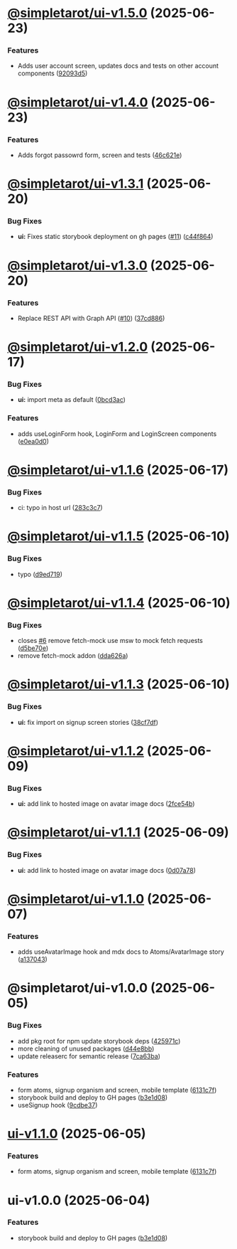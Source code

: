 # [@simpletarot/ui-v1.5.0](https://github.com/avacollins/simple-tarot/compare/@simpletarot/ui-v1.4.0...@simpletarot/ui-v1.5.0) (2025-06-23)


### Features

* Adds user account screen, updates docs and tests on other account components ([92093d5](https://github.com/avacollins/simple-tarot/commit/92093d534b6a1e7ae9a0df5468e526311d7c9a14))

# [@simpletarot/ui-v1.4.0](https://github.com/avacollins/simple-tarot/compare/@simpletarot/ui-v1.3.1...@simpletarot/ui-v1.4.0) (2025-06-23)


### Features

* Adds forgot passowrd form, screen and tests ([46c621e](https://github.com/avacollins/simple-tarot/commit/46c621e0c8f01666a36903d5d3597e7dac592583))

# [@simpletarot/ui-v1.3.1](https://github.com/avacollins/simple-tarot/compare/@simpletarot/ui-v1.3.0...@simpletarot/ui-v1.3.1) (2025-06-20)


### Bug Fixes

* **ui:** Fixes static storybook deployment on gh pages ([#11](https://github.com/avacollins/simple-tarot/issues/11)) ([c44f864](https://github.com/avacollins/simple-tarot/commit/c44f864e06f425ae9351ec4b7dfdbd29e1b75615))

# [@simpletarot/ui-v1.3.0](https://github.com/avacollins/simple-tarot/compare/@simpletarot/ui-v1.2.0...@simpletarot/ui-v1.3.0) (2025-06-20)


### Features

* Replace REST API with Graph API ([#10](https://github.com/avacollins/simple-tarot/issues/10)) ([37cd886](https://github.com/avacollins/simple-tarot/commit/37cd88687799fc4944c97a28775547af19f00130))

# [@simpletarot/ui-v1.2.0](https://github.com/avacollins/simple-tarot/compare/@simpletarot/ui-v1.1.6...@simpletarot/ui-v1.2.0) (2025-06-17)


### Bug Fixes

* **ui:** import meta as default ([0bcd3ac](https://github.com/avacollins/simple-tarot/commit/0bcd3ac36bd8a166318dd14ff0d9ef6fdea289f5))


### Features

* adds useLoginForm hook, LoginForm and LoginScreen components ([e0ea0d0](https://github.com/avacollins/simple-tarot/commit/e0ea0d021b7337ccc5802b721bbe2a658df6294f))

# [@simpletarot/ui-v1.1.6](https://github.com/avacollins/simple-tarot/compare/@simpletarot/ui-v1.1.5...@simpletarot/ui-v1.1.6) (2025-06-17)


### Bug Fixes

* ci: typo in host url ([283c3c7](https://github.com/avacollins/simple-tarot/commit/283c3c73e3a42671e9bdbe969a2430075e2070f5))

# [@simpletarot/ui-v1.1.5](https://github.com/avacollins/simple-tarot/compare/@simpletarot/ui-v1.1.4...@simpletarot/ui-v1.1.5) (2025-06-10)


### Bug Fixes

* typo ([d9ed719](https://github.com/avacollins/simple-tarot/commit/d9ed7194e86ce1c6a0ab22048dd3d3d7fe649d7d))

# [@simpletarot/ui-v1.1.4](https://github.com/avacollins/simple-tarot/compare/@simpletarot/ui-v1.1.3...@simpletarot/ui-v1.1.4) (2025-06-10)


### Bug Fixes

* closes [#6](https://github.com/avacollins/simple-tarot/issues/6) remove fetch-mock use msw to mock fetch requests ([d5be70e](https://github.com/avacollins/simple-tarot/commit/d5be70ea44a6a7d7861f98b39ba166a975c71e74))
* remove fetch-mock addon ([dda626a](https://github.com/avacollins/simple-tarot/commit/dda626a589e4337de8f6fb9a1df2edb4a302652e))

# [@simpletarot/ui-v1.1.3](https://github.com/avacollins/simple-tarot/compare/@simpletarot/ui-v1.1.2...@simpletarot/ui-v1.1.3) (2025-06-10)


### Bug Fixes

* **ui:** fix import on signup screen stories ([38cf7df](https://github.com/avacollins/simple-tarot/commit/38cf7df7714faed394e6081e847006c93bd424c8))

# [@simpletarot/ui-v1.1.2](https://github.com/avacollins/simple-tarot/compare/@simpletarot/ui-v1.1.1...@simpletarot/ui-v1.1.2) (2025-06-09)


### Bug Fixes

* **ui:** add link to hosted image on avatar image docs ([2fce54b](https://github.com/avacollins/simple-tarot/commit/2fce54bad89b3a5ee2f3a79085476d15e2e2a630))

# [@simpletarot/ui-v1.1.1](https://github.com/avacollins/simple-tarot/compare/@simpletarot/ui-v1.1.0...@simpletarot/ui-v1.1.1) (2025-06-09)


### Bug Fixes

* **ui:** add link to hosted image on avatar image docs ([0d07a78](https://github.com/avacollins/simple-tarot/commit/0d07a78de8662bc2f0dc414e992b8cb261ac7993))

# [@simpletarot/ui-v1.1.0](https://github.com/avacollins/simple-tarot/compare/@simpletarot/ui-v1.0.0...@simpletarot/ui-v1.1.0) (2025-06-07)


### Features

* adds useAvatarImage hook and mdx docs  to Atoms/AvatarImage story ([a137043](https://github.com/avacollins/simple-tarot/commit/a137043c5c29d315d99bb46a1f10af4244d392de))

# @simpletarot/ui-v1.0.0 (2025-06-05)


### Bug Fixes

* add pkg root for npm update storybook deps ([425971c](https://github.com/avacollins/simple-tarot/commit/425971c9593aed03b50a0ffa5adaea6361bc746a))
* more cleaning of unused packages ([d44e8bb](https://github.com/avacollins/simple-tarot/commit/d44e8bb421cbeb96f2dee35ab9ac3a9287877913))
* update releaserc for semantic release ([7ca63ba](https://github.com/avacollins/simple-tarot/commit/7ca63ba9ef72f2db5b0791ce459f1398d90d0e21))


### Features

* form atoms, signup organism and screen, mobile template ([6131c7f](https://github.com/avacollins/simple-tarot/commit/6131c7f265763c63781756013fccaadebc03c022))
* storybook build and deploy to GH pages ([b3e1d08](https://github.com/avacollins/simple-tarot/commit/b3e1d0852b81d589771866fdba304254fff7d0a4))
* useSignup hook ([9cdbe37](https://github.com/avacollins/simple-tarot/commit/9cdbe376c80eb00bd0ef595f851a72d9dfbb7304))

# [ui-v1.1.0](https://github.com/avacollins/simple-tarot/compare/ui-v1.0.0...ui-v1.1.0) (2025-06-05)


### Features

* form atoms, signup organism and screen, mobile template ([6131c7f](https://github.com/avacollins/simple-tarot/commit/6131c7f265763c63781756013fccaadebc03c022))

# ui-v1.0.0 (2025-06-04)


### Features

* storybook build and deploy to GH pages ([b3e1d08](https://github.com/avacollins/simple-tarot/commit/b3e1d0852b81d589771866fdba304254fff7d0a4))

